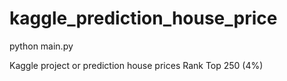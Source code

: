 # kaggle_prediction_house_price
python main.py 

Kaggle project or prediction house prices Rank Top 250  (4%)
